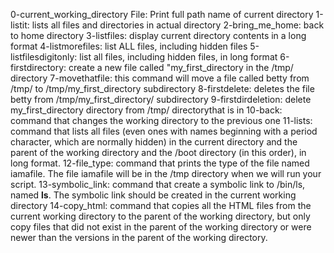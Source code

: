 0-current_working_directory File: Print full path name of current directory
1-listit: lists all files and directories in actual directory
2-bring_me_home: back to home directory
3-listfiles: display current directory contents in a long format
4-listmorefiles: list ALL files, including hidden files
5-listfilesdigitonly: list all files, including hidden files, in long format
6-firstdirectory: create a new file called "my_first_directory in the /tmp/ directory
7-movethatfile: this command will move a file called betty from /tmp/ to /tmp/my_first_directory subdirectory
8-firstdelete: deletes the file betty from /tmp/my_first_directory/ subdirectory
9-firstdirdeletion: delete my_first_directory directory from /tmp/ directorythat is in 
10-back: command that changes the working directory to the previous one
11-lists: command that lists all files (even ones with names beginning with a period character, which are normally hidden) in the current directory and the parent of the working directory and the /boot directory (in this order), in long format.
12-file_type: command that prints the type of the file named iamafile. The file iamafile will be in the /tmp directory when we will run your script.
13-symbolic_link: command that create a symbolic link to /bin/ls, named __ls__. The symbolic link should be created in the current working directory 
14-copy_html: command that copies all the HTML files from the current working directory to the parent of the working directory, but only copy files that did not exist in the parent of the working directory or were newer than the versions in the parent of the working directory.

